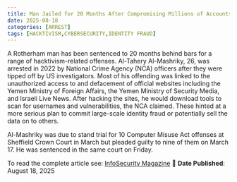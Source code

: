 ```yaml
---
title: Man Jailed for 20 Months After Compromising Millions of Accounts
date: 2025-08-18
categories: [ARREST]
tags: [HACKTIVISM,CYBERSECURITY,IDENTITY FRAUD]
---
```


A Rotherham man has been sentenced to 20 months behind bars for a range of hacktivism-related offenses. Al-Tahery Al-Mashriky, 26, was arrested in 2022 by National Crime Agency (NCA) officers after they were tipped off by US investigators. Most of his offending was linked to the unauthorized access to and defacement of official websites including the Yemen Ministry of Foreign Affairs, the Yemen Ministry of Security Media, and Israeli Live News. After hacking the sites, he would download tools to scan for usernames and vulnerabilities, the NCA claimed. These hinted at a more serious plan to commit large-scale identity fraud or potentially sell the data on to others.

Al-Mashriky was due to stand trial for 10 Computer Misuse Act offenses at Sheffield Crown Court in March but pleaded guilty to nine of them on March 17. He was sentenced in the same court on Friday.

To read the complete article see: [InfoSecurity Magazine](https://www.infosecurity-magazine.com/news/man-jailed-20-months-millions-of/) 
📅 **Date Published**: August 18, 2025